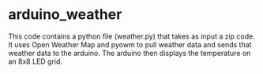 # arduino_weather
This code contains a python file (weather.py) that takes as input a zip code. It uses Open Weather Map and pyowm to pull weather data and sends that weather data to the arduino. The arduino then displays the temperature on an 8x8 LED grid. 
